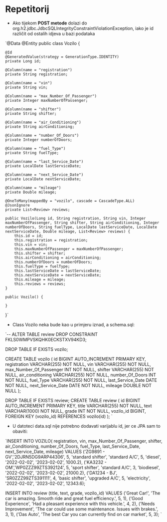 # Repetitorij

- Ako tijekom **POST metode** dolazi do org.h2.jdbc.JdbcSQLIntegrityConstraintViolationException, iako je id različit od
ostalih idjeva u bazi podataka

`@Data
@Entity
public class Vozilo {

    @Id
    @GeneratedValue(strategy = GenerationType.IDENTITY)
    private Long id;

    @Column(name = "registration")
    private String registration;

    @Column(name = "vin")
    private String vin;

    @Column(name = "max_Number_Of_Passenger")
    private Integer maxNumberOfPassenger;

    @Column(name = "shifter")
    private String shifter;

    @Column(name = "air_Conditioning")
    private String airConditioning;

    @Column(name = "number_Of_Doors")
    private Integer numberOfDoors;

    @Column(name = "fuel_Type")
    private String fuelType;

    @Column(name = "last_Service_Date")
    private LocalDate lastServiceDate;

    @Column(name = "next_Service_Date")
    private LocalDate nextServiceDate;

    @Column(name = "mileage")
    private Double mileage;

    @OneToMany(mappedBy = "vozilo", cascade = CascadeType.ALL)
    @JsonIgnore
    private List<Review> reviews;

    public Vozilo(Long id, String registration, String vin, Integer maxNumberOfPassenger, String shifter, String airConditioning, Integer numberOfDoors, String fuelType, LocalDate lastServiceDate, LocalDate nextServiceDate, Double mileage, List<Review> reviews) {
        this.id = id;
        this.registration = registration;
        this.vin = vin;
        this.maxNumberOfPassenger = maxNumberOfPassenger;
        this.shifter = shifter;
        this.airConditioning = airConditioning;
        this.numberOfDoors = numberOfDoors;
        this.fuelType = fuelType;
        this.lastServiceDate = lastServiceDate;
        this.nextServiceDate = nextServiceDate;
        this.mileage = mileage;
        this.reviews = reviews;
    }

    public Vozilo() {

    }
}`

- Class Vozilo neka bude kao u primjeru iznad, a schema.sql:

`-- ALTER TABLE review DROP CONSTRAINT FKLS0WMPVSKQHK0ECKSTXV94KD3;

DROP TABLE IF EXISTS vozilo;

CREATE TABLE vozilo (
id BIGINT AUTO_INCREMENT PRIMARY KEY,
registration VARCHAR(255) NOT NULL,
vin VARCHAR(255) NOT NULL,
max_Number_Of_Passenger INT NOT NULL,
shifter VARCHAR(255) NOT NULL,
air_conditioning VARCHAR(255) NOT NULL,
number_Of_Doors INT NOT NULL,
fuel_Type VARCHAR(255) NOT NULL,
last_Service_Date DATE NOT NULL,
next_Service_Date DATE NOT NULL,
mileage DOUBLE NOT NULL
);

DROP TABLE IF EXISTS review;
CREATE TABLE review (
id BIGINT AUTO_INCREMENT PRIMARY KEY,
title VARCHAR(255) NOT NULL,
text VARCHAR(1000) NOT NULL,
grade INT NOT NULL,
vozilo_id BIGINT,
FOREIGN KEY (vozilo_id) REFERENCES vozilo(id)
);
`

- U datoteci data.sql nije potrebno dodavati varijablu id, jer ce JPA sam to obaviti:

`INSERT INTO VOZILO( registration, vin, max_Number_Of_Passenger, shifter, air_Conditioning, number_Of_Doors, fuel_Type,
last_Service_Date, next_Service_Date, mileage) VALUES
('ZG9891 - GV','2DJRN5DG9ARP44306', 5, 'standard shifter', 'standard A/C', 5, 'diesel',
'2022-02-02', '2023-02-02', 1000.2),
('KA3232 - OM','WP0ZZZ99ZTS392124', 5, 'sport shifter', 'standard A/C', 3, 'biodiesel',
'2022-02-02', '2023-02-02', 21000.2),
('DA1234 - BJ', 'SR0ZZZ99ZTS391111', 4, 'basic shifter', 'upgraded A/C', 5, 'electricity',
'2022-02-02', '2023-02-02', 12343.6);

INSERT INTO review (title, text, grade, vozilo_id)
VALUES
('Great Car!', 'The car is amazing. Smooth ride and great fuel efficiency.', 5, 1),
('Good Experience', 'Had a pleasant experience with this vehicle.', 4, 2),
('Needs Improvement', 'The car could use some maintenance. Issues with brakes.', 3, 1),
('Das Auto', 'The best Car you can currently find on car market', 5, 3);
`